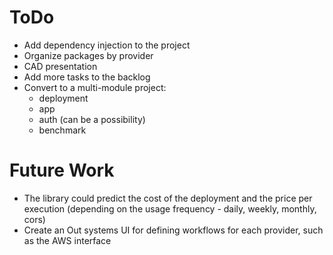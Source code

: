 # ToDo

* Add dependency injection to the project
* Organize packages by provider
* CAD presentation
* Add more tasks to the backlog
* Convert to a multi-module project:
  * deployment
  * app
  * auth (can be a possibility)
  * benchmark

# Future Work

* The library could predict the cost of the deployment and the price per execution (depending on the usage frequency - daily, weekly, monthly, cors)
* Create an Out systems UI for defining workflows for each provider, such as the AWS interface 
